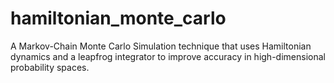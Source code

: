 # hamiltonian_monte_carlo
A Markov-Chain Monte Carlo Simulation technique that uses Hamiltonian dynamics and a leapfrog integrator to improve accuracy in high-dimensional probability spaces.
